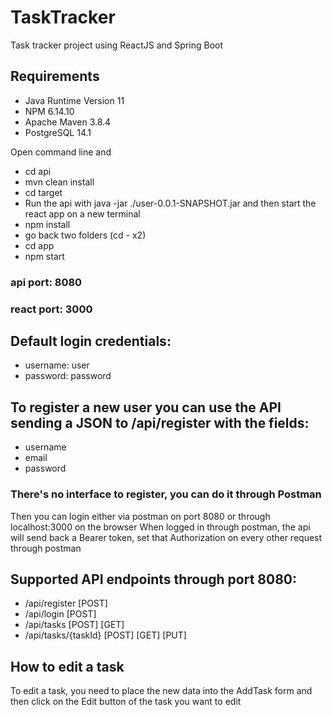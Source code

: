 # TaskTracker
Task tracker project using ReactJS and Spring Boot

## Requirements
- Java Runtime Version 11
- NPM 6.14.10
- Apache Maven 3.8.4
- PostgreSQL 14.1

Open command line and 
- cd api
- mvn clean install
- cd target
- Run the api with java -jar ./user-0.0.1-SNAPSHOT.jar
and then start the react app on a new terminal
- npm install
- go back two folders (cd - x2)
- cd app
- npm start

### api port: 8080
### react port: 3000

## Default login credentials:
- username: user
- password: password

## To register a new user you can use the API sending a JSON to /api/register with the fields:
- username
- email
- password

### There's no interface to register, you can do it through Postman

Then you can login either via postman on port 8080 or through localhost:3000 on the browser
When logged in through postman, the api will send back a Bearer token, set that Authorization on every other request through postman

## Supported API endpoints through port 8080:
- /api/register [POST]
- /api/login [POST]
- /api/tasks [POST] [GET]
- /api/tasks/{taskId} [POST] [GET] [PUT]

## How to edit a task
To edit a task, you need to place the new data into the AddTask form and then click on the Edit button of the task you want to edit
